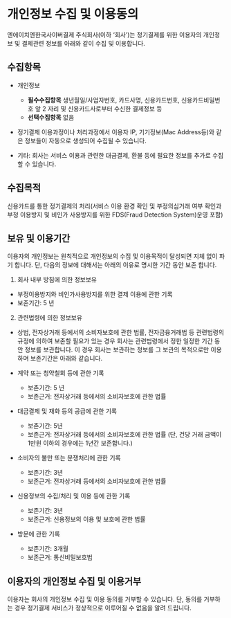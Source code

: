 # 개인정보 수집 및 이용동의

엔에이치엔한국사이버결제 주식회사(이하 ‘회사’)는 정기결제를 위한 이용자의 개인정보 및 결제관련 정보를 아래와 같이 수집 및 이용합니다.

## 수집항목

- 개인정보
  - **필수수집항목** 생년월일/사업자번호, 카드사명, 신용카드번호, 신용카드비밀번호 앞 2 자리 및 신용카드사로부터 수신한 결제정보 등
  - **선택수집항목** 없음

- 정기결제 이용과정이나 처리과정에서 이용자 IP, 기기정보(Mac Address등)와 같은 정보들이 자동으로 생성되어 수집될 수 있습니다.
- 기타: 회사는 서비스 이용과 관련한 대금결제, 환불 등에 필요한 정보를 추가로 수집할 수 있습니다.

## 수집목적

신용카드를 통한 정기결제의 처리(서비스 이용 환경 확인 및 부정의심거래 여부 확인과 부정 이용방지 및 비인가 사용방지를 위한 FDS(Fraud Detection System)운영 포함)

## 보유 및 이용기간

이용자의 개인정보는 원칙적으로 개인정보의 수집 및 이용목적이 달성되면 지체 없이 파기 합니다. 단, 다음의 정보에 대해서는 아래의 이유로 명시한 기간 동안 보존 합니다.

1. 회사 내부 방침에 의한 정보보유
  - 부정이용방지와 비인가사용방지를 위한 결제 이용에 관한 기록
  - 보존기간: 5 년

2. 관련법령에 의한 정보보유

  - 상법, 전자상거래 등에서의 소비자보호에 관한 법률, 전자금융거래법 등 관련법령의 규정에 의하여 보존할 필요가 있는 경우 회사는 관련법령에서 정한 일정한 기간 동안 정보를 보관합니다. 이 경우 회사는 보관하는 정보를 그 보관의 목적으로만 이용하며 보존기간은 아래와 같습니다.

  - 계약 또는 청약철회 등에 관한 기록
    - 보존기간: 5 년
    - 보존근거: 전자상거래 등에서의 소비자보호에 관한 법률

  - 대금결제 및 재화 등의 공급에 관한 기록
    - 보존기간: 5년
    - 보존근거: 전자상거래 등에서의 소비자보호에 관한 법률 (단, 건당 거래 금액이 1만원 이하의 경우에는 1년간 보존합니다.)

  - 소비자의 불만 또는 분쟁처리에 관한 기록
    - 보존기간: 3년
    - 보존근거: 전자상거래 등에서의 소비자보호에 관한 법률

  - 신용정보의 수집/처리 및 이용 등에 관한 기록
    - 보존기간: 3년
    - 보존근거: 신용정보의 이용 및 보호에 관한 법률

  - 방문에 관한 기록
    - 보존기간: 3개월
    - 보존근거: 통신비밀보호법

## 이용자의 개인정보 수집 및 이용거부

이용자는 회사의 개인정보 수집 및 이용 동의를 거부할 수 있습니다. 단, 동의를 거부하는 경우 정기결제 서비스가 정상적으로 이루어질 수 없음을 알려 드립니다.
